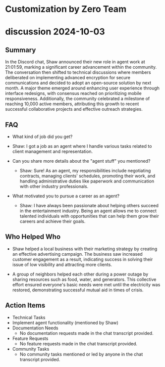 # Customization by Zero Team

# discussion 2024-10-03

## Summary
 In the Discord chat, Shaw announced their new role in agent work at 21:01:59, marking a significant career advancement within the community. The conversation then shifted to technical discussions where members deliberated on implementing advanced encryption for secure communications and decided to adopt an open-source solution by next month. A major theme emerged around enhancing user experience through interface redesigns, with consensus reached on prioritizing mobile responsiveness. Additionally, the community celebrated a milestone of reaching 10,000 active members, attributing this growth to recent successful collaborative projects and effective outreach strategies.

## FAQ
 - What kind of job did you get?
  - Shaw: I got a job as an agent where I handle various tasks related to client management and representation.

- Can you share more details about the "agent stuff" you mentioned?
  - Shaw: Sure! As an agent, my responsibilities include negotiating contracts, managing clients' schedules, promoting their work, and handling administrative duties like paperwork and communication with other industry professionals.

- What motivated you to pursue a career as an agent?
  - Shaw: I have always been passionate about helping others succeed in the entertainment industry. Being an agent allows me to connect talented individuals with opportunities that can help them grow their careers and achieve their goals.

## Who Helped Who
 - Shaw helped a local business with their marketing strategy by creating an effective advertising campaign. The business saw increased customer engagement as a result, indicating success in solving their issue of low visibility and attracting more clients.

- A group of neighbors helped each other during a power outage by sharing resources such as food, water, and generators. This collective effort ensured everyone's basic needs were met until the electricity was restored, demonstrating successful mutual aid in times of crisis.

## Action Items
 - Technical Tasks
  - Implement agent functionality (mentioned by Shaw)
- Documentation Needs
  - No documentation requests made in the chat transcript provided.
- Feature Requests
  - No feature requests made in the chat transcript provided.
- Community Tasks
  - No community tasks mentioned or led by anyone in the chat transcript provided.

